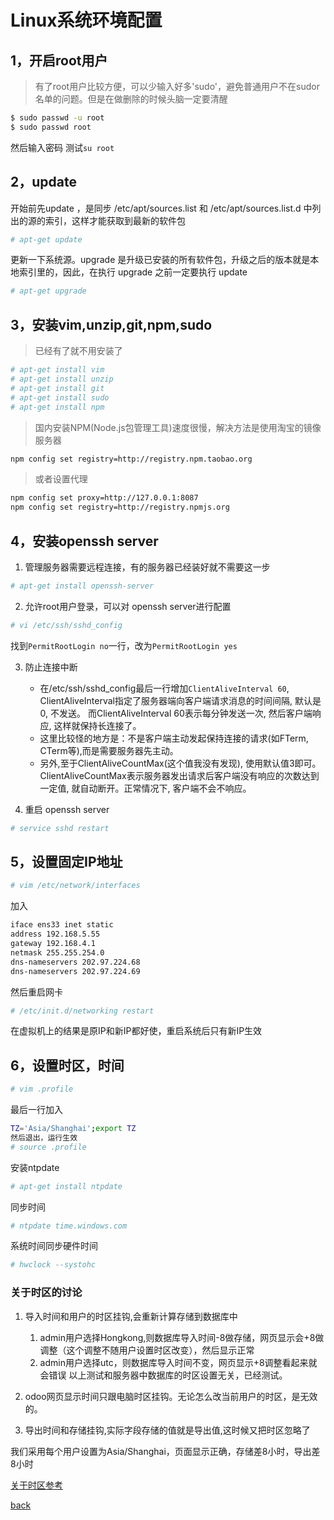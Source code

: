 # Linux系统环境配置

## 1，开启root用户

> 有了root用户比较方便，可以少输入好多'sudo'，避免普通用户不在sudor名单的问题。但是在做删除的时候头脑一定要清醒

```sh
$ sudo passwd -u root
$ sudo passwd root
```

然后输入密码
测试`su root`

## 2，update

开始前先update ，是同步 /etc/apt/sources.list 和 /etc/apt/sources.list.d 中列出的源的索引，这样才能获取到最新的软件包
```sh
# apt-get update
```
更新一下系统源。upgrade 是升级已安装的所有软件包，升级之后的版本就是本地索引里的，因此，在执行 upgrade 之前一定要执行 update
``` sh
# apt-get upgrade
```

## 3，安装vim,unzip,git,npm,sudo

> 已经有了就不用安装了

```sh
# apt-get install vim
# apt-get install unzip
# apt-get install git
# apt-get install sudo
# apt-get install npm
```

> 国内安装NPM(Node.js包管理工具)速度很慢，解决方法是使用淘宝的镜像服务器

```sh
npm config set registry=http://registry.npm.taobao.org
```

> 或者设置代理

```sh
npm config set proxy=http://127.0.0.1:8087
npm config set registry=http://registry.npmjs.org
```


## 4，安装openssh server

1. 管理服务器需要远程连接，有的服务器已经装好就不需要这一步
```sh
# apt-get install openssh-server
```
2. 允许root用户登录，可以对 openssh server进行配置
```sh
# vi /etc/ssh/sshd_config
```
找到`PermitRootLogin no`一行，改为`PermitRootLogin yes`

3. 防止连接中断
	* 在/etc/ssh/sshd_config最后一行增加`ClientAliveInterval 60`, 
ClientAliveInterval指定了服务器端向客户端请求消息的时间间隔, 默认是0, 不发送。
而ClientAliveInterval 60表示每分钟发送一次, 然后客户端响应, 这样就保持长连接了。
	* 这里比较怪的地方是：不是客户端主动发起保持连接的请求(如FTerm, CTerm等),而是需要服务器先主动。
	* 另外,至于ClientAliveCountMax(这个值我没有发现), 使用默认值3即可。ClientAliveCountMax表示服务器发出请求后客户端没有响应的次数达到一定值, 就自动断开。正常情况下, 客户端不会不响应。

4. 重启 openssh server
```sh
# service sshd restart
``` 

## 5，设置固定IP地址

```sh
# vim /etc/network/interfaces
```

加入
```sh
iface ens33 inet static  
address 192.168.5.55
gateway 192.168.4.1
netmask 255.255.254.0
dns-nameservers 202.97.224.68
dns-nameservers 202.97.224.69
```
然后重启网卡
```sh
# /etc/init.d/networking restart 
```
在虚拟机上的结果是原IP和新IP都好使，重启系统后只有新IP生效

## 6，设置时区，时间

```sh
# vim .profile
```
最后一行加入
```sh
TZ='Asia/Shanghai';export TZ
然后退出，运行生效
# source .profile
```
安装ntpdate
```sh
# apt-get install ntpdate
```
同步时间
```sh
# ntpdate time.windows.com
```
系统时间同步硬件时间
```sh
# hwclock --systohc
```
### 关于时区的讨论

1. 导入时间和用户的时区挂钩,会重新计算存储到数据库中
    1. admin用户选择Hongkong,则数据库导入时间-8做存储，网页显示会+8做调整（这个调整不随用户设置时区改变），然后显示正常
    1. admin用户选择utc，则数据库导入时间不变，网页显示+8调整看起来就会错误
以上测试和服务器中数据库的时区设置无关，已经测试。

2. odoo网页显示时间只跟电脑时区挂钩。无论怎么改当前用户的时区，是无效的。

3. 导出时间和存储挂钩,实际字段存储的值就是导出值,这时候又把时区忽略了

我们采用每个用户设置为Asia/Shanghai，页面显示正确，存储差8小时，导出差8小时


[关于时区参考](http://os.51cto.com/art/201205/336643.htm)


[back](./)

